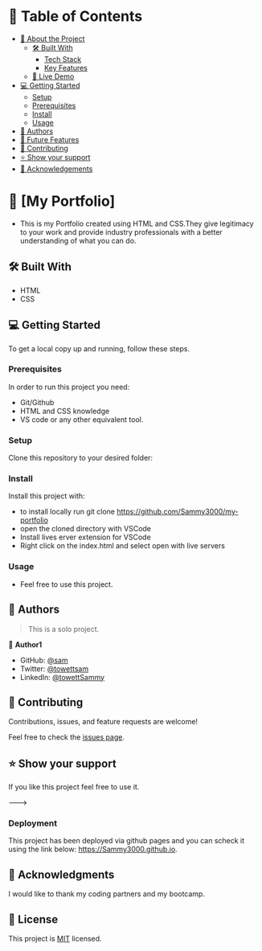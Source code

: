 <!-- TABLE OF CONTENTS -->

# 📗 Table of Contents

- [📖 About the Project](#about-project)
  - [🛠 Built With](#built-with)
    - [Tech Stack](#tech-stack)
    - [Key Features](#key-features)
  - [🚀 Live Demo](#live-demo)
- [💻 Getting Started](#getting-started)
  - [Setup](#setup)
  - [Prerequisites](#prerequisites)
  - [Install](#install)
  - [Usage](#usage)
- [👥 Authors](#authors)
- [🔭 Future Features](#future-features)
- [🤝 Contributing](#contributing)
- [⭐️ Show your support](#support)
- [🙏 Acknowledgements](#acknowledgements)

<!-- PROJECT DESCRIPTION -->

# 📖 [My Portfolio] <a name="about-project"></a>

- This is my Portfolio created using HTML and CSS.They give legitimacy to your work and provide industry professionals with a better understanding of what you can do.

## 🛠 Built With <a name="built-with"></a>

- HTML
- CSS

## 💻 Getting Started <a name="getting-started"></a>

To get a local copy up and running, follow these steps.

### Prerequisites

In order to run this project you need:

- Git/Github
- HTML and CSS knowledge
- VS code or any other equivalent tool.

<!--
Example command:

```sh
 gem install rails
```
 -->

### Setup

Clone this repository to your desired folder:

<!--
Example commands:

```sh
  cd my-folder
  git clone git@github.com:myaccount/my-project.git
```
--->

### Install

Install this project with:

- to install locally run git clone https://github.com/Sammy3000/my-portfolio
- open the cloned directory with VSCode
- Install lives erver extension for VSCode
- Right click on the index.html and select open with live servers

### Usage

- Feel free to use this project.

<!-- AUTHORS -->

## 👥 Authors <a name="authors"></a>

> This is a solo project.

👤 **Author1**

- GitHub: [@sam](https://github.com/Sammy3000)
- Twitter: [@towettsam](https://twitter.com/sammy15375658)
- LinkedIn: [@towettSammy](https://www.linkedin.com/in/towett-sammy-43476024a/)

<!-- CONTRIBUTING -->

## 🤝 Contributing <a name="contributing"></a>

Contributions, issues, and feature requests are welcome!

Feel free to check the [issues page](../../issues/).

<!-- SUPPORT -->

## ⭐️ Show your support <a name="support"></a>

If you like this project feel free to use it.

--->

### Deployment

This project has been deployed via github pages and you can scheck it using the link below:
https://Sammy3000.github.io.

<!--
Example:

```sh

```
 -->

<!-- ACKNOWLEDGEMENTS -->

## 🙏 Acknowledgments <a name="acknowledgements"></a>

I would like to thank my coding partners and my bootcamp.

## 📝 License <a name="license"></a>

This project is [MIT](./LICENSE) licensed.
